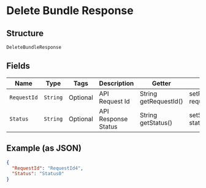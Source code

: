 
# Delete Bundle Response

## Structure

`DeleteBundleResponse`

## Fields

| Name | Type | Tags | Description | Getter | Setter |
|  --- | --- | --- | --- | --- | --- |
| `RequestId` | `String` | Optional | API Request Id | String getRequestId() | setRequestId(String requestId) |
| `Status` | `String` | Optional | API Response Status | String getStatus() | setStatus(String status) |

## Example (as JSON)

```json
{
  "RequestId": "RequestId4",
  "Status": "Status0"
}
```

